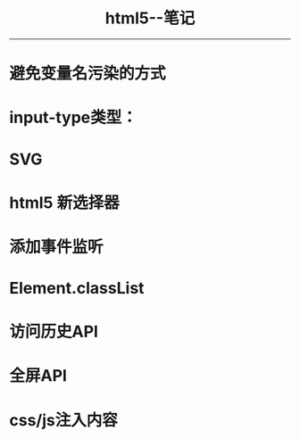<h1 align="center">html5--笔记</h1>

***
# 避免变量名污染的方式
# input-type类型：
# SVG
# html5 新选择器
# 添加事件监听
# Element.classList
# 访问历史API
# 全屏API
# css/js注入内容
















